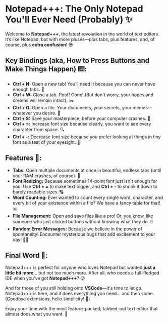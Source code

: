 # Notepad+++: The Only Notepad You'll Ever Need (Probably) ✨

Welcome to **Notepad+++**, the latest ~~revolution~~ in the world of text editors. It’s like Notepad, but with more pluses—plus tabs, plus features, and, of course, plus **extra confusion**! 😎

## Key Bindings (aka, How to Press Buttons and Make Things Happen) ⌨️:
- **Ctrl + N:** Open a new tab! You’ll need it because you can never have enough tabs. 📝
- **Ctrl + W:** Close a tab. Poof! Gone! (But don't worry, your hopes and dreams will remain intact). ✂️
- **Ctrl + O:** Open a file. Your documents, your secrets, your memes—whatever you desire. 📂
- **Ctrl + S:** Save your masterpiece, before your computer crashes. 💾
- **Ctrl + =:** Increase font size because clearly, you want to see every character from space. 🔍
- **Ctrl + -:** Decrease font size because you prefer looking at things in tiny font as a test of your eyesight. 👀

## Features 🎉:
- **Tabs:** Open multiple documents at once in beautiful, endless tabs (until your RAM crashes, of course). 📑
- **Font Resizing:** Because sometimes 14-point font just isn't enough for you. Use **Ctrl + =** to make text bigger, and **Ctrl + -** to shrink it down to barely readable sizes. 🔠
- **Word Counting:** Ever wanted to count every single word, character, and every bit of your existence within a file? We have a fancy table for that! 📊
- **File Management:** Open and save files like a pro! Or, you know, like someone who just clicked buttons without knowing what they do. 🖱️
- **Random Error Messages:** Because we believe in the power of spontaneity! Encounter mysterious bugs that add excitement to your day! 🤷‍♂️

## Final Word 💭:
Notepad+++ is perfect for anyone who loves Notepad but wanted **just a little bit more**... but not too much more. After all, who needs a full-fledged IDE when you’ve got **Notepad+++**? 😜

And for those of you still holding onto **VSCode**—it's time to let go. Notepad+++ is here, and it does everything you need... and then some. (Goodbye extensions, hello simplicity! 👋)

Enjoy your time with the most feature-packed, tabbed-out text editor that almost does what you want. 🚀